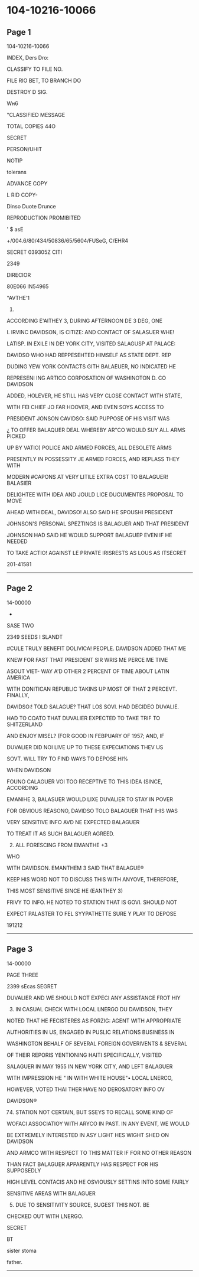 # 104-10216-10066

## Page 1

104-10216-10066

INDEX, Ders Dro:

CLASSIFY TO FILE NO.

FILE RIO BET, TO BRANCH DO

DESTROY D SIG.

Wн6

"CLASSIFIED MESSAGE

TOTAL COPIES 44O

SECRET

PERSON/UHIT

NOTIP

tolerans

ADVANCE COPY

L RID COPY-

Dinso Duote Drunce

REPRODUCTION PROMIBITED

' $ asE

+/004.6/80/434/50836/65/5604/FUSeG, C/EHR4

SECRET 039305Z CITI

2349

DIRECIOR

80E066 IN54965

"AVTHE'1

1.

ACCORDING E'AITHEY 3, DURING AFTERNOON DE 3 DEG, ONE

I. IRVINC DAVIDSON, IS CITIZE: AND CONTACT OF SALASUER WHE!

LATISP. IN EXILE IN DE! YORK CITY, VISITED SALAGUSP AT PALACE:

DAVIDSO WHO HAD REPPESEHTED HIMSELF AS STATE DEPT. REP

DUDING YEW YORK CONTACTS GITH BALAEUER, NO INDICATED HE

REPRESENI ING ARTICO CORPOSATION OF WASHINOTON D. CO DAVIDSON

ADDED, HOLEVER, HE STILL HAS VERY CLOSE CONTACT WITH STATE,

WITH FEI CHIEF JO FAR HOOVER, AND EVEN SOYS ACCESS TO

PRESIDENT JONSON CAVIDSO: SAID PUPPOSE OF HIS VISIT WAS

¿ TO OFFER BALAQUER DEAL WHEREBY AR"CO WOULD SUY ALL ARMS PICKED

UP BY VATIO) POLICE AND ARMED FORCES, ALL DESOLETE ARMS

PRESENTLY IN POSSESSITY JE ARMED FORCES, AND REPLASS THEY WITH

MODERN #CAPONS AT VERY LITILE EXTRA COST TO BALAGUER! BALASIER

DELIGHTEE WITH IDEA AND JOULD LICE DUCUMENTES PROPOSAL TO MOVE

AHEAD WITH DEAL, DAVIDSO! ALSO SAID HE SPOUSHI PRESIDENT

JOHNSON'S PERSONAL SPEZTINGS IS BALAGUER AND THAT PRESIDENT

JOHNSON HAD SAID HE WOULD SUPPORT BALAGUEP EVEN IF HE NEEDED

TO TAKE ACTIO! AGAINST LE PRIVATE IRISRESTS AS LOUS AS ITSECRET

201-41581

---

## Page 2

14-00000

-

SASE TWO

2349 SEEDS I SLANDT

#CULE TRULY BENEFIT DOLIVICA! PEOPLE. DAVIDSON ADDED THAT ME

KNEW FOR FAST THAT PRESIDENT SIR WRIS ME PERCE ME TIME

ASOUT VIET- WAY A'D OTHER 2 PERCENT OF TIME ABOUT LATIN AMERICA

WITH DONITICAN REPUBLIC TAKINS UP MOST OF THAT 2 PERCEVT. FINALLY,

DAVIDSO:! TOLD SALAGUE? THAT LOS SOVI. HAD DECIDEO DUVALIE.

HAD TO COATO THAT DUVALIER EXPECTED TO TAKE TRIF TO SHITZERLAND

AND ENJOY MISEL? (FOR GOOD IN FEBPUARY OF 1957; AND, IF

DUVALIER DID NOI LIVE UP TO THESE EXPECIATIONS THEV US

SOVT. WILL TRY TO FIND WAYS TO DEPOSE HI%

WHEN DAVIDSON

FOUNO CALAGUER VOI TOO RECEPTIVE TO THIS IDEA (SINCE, ACCORDING

EMANIHE 3, BALASUER WOULD LIXE DUVALIER TO STAY IN POVER

FOR OBVIOUS REASONO, DAVIDSO TOLO BALAGUER THAT IHIS WAS

VERY SENSITIVE INFO AVD NE EXPECTED BALAGUER

TO TREAT IT AS SUCH BALAGUER AGREED.

2. ALL FORESCING FROM EMANTHE +3

WHO

WITH DAVIDSON. EMANTHEM 3 SAID THAT BALAGUE®

KEEP HIS WORD NOT TO DISCUSS THIS WITH ANYOVE, THEREFORE,

THIS MOST SENSITIVE SINCE HE (EANTHEY 3)

FRIVY TO INFO. HE NOTED TO STATION THAT IS GOVI. SHOULD NOT

EXPECT PALASTER TO FEL SYYPATHETTE SURE Y PLAY TO DEPOSE

191212

---

## Page 3

14-00000

PAGE THREE

2399 sEcas SEGRET

DUVALIER AND WE SHOULD NOT EXPECI ANY ASSISTANCE FROT HIY

3. IN CASUAL CHECK WITH LOCAL LNERGO DU DAVIDSON, THEY

NOTED THAT HE FECISTERES AS FORZIG: AGENT WITH APPROPRIATE

AUTHORITIES IN US, ENGAGED IN PUSLIC RELATIONS BUSINESS IN

WASHINGTON BEHALF OF SEVERAL FOREIGN GOVERIVENTS & SEVERAL

OF THEIR REPORIS YENTIONING HAITI SPECIFICALLY, VISITED

SALAGUER IN MAY 1955 IN NEW YORK CITY, AND LEFT BALAGUER

WITH IMPRESSION HE " IN WITH WHITE HOUSE"• LOCAL LNERCO,

HOWEVER, VOTED THAI THER HAVE NO DEROSATORY INFO OV

DAVIDSON®

74. STATION NOT CERTAIN, BUT SSEYS TO RECALL SOME KIND OF

WOFACI ASSOCIATIOY WITH ARYCO IN PAST. IN ANY EVENT, WE WOULD

BE EXTREMELY INTERESTED IN ASY LIGHT HES WIGHT SHED ON DAVIDSON

AND ARMCO WITH RESPECT TO THIS MATTER IF FOR NO OTHER REASON

THAN FACT BALAGUER APPARENTLY HAS RESPECT FOR HIS SUPPOSEDLY

HIGH LEVEL CONTACIS AND HE OSVIOUSLY SETTINS INTO SOME FAIRLY

SENSITIVE AREAS WITH BALAGUER

5. DUE TO SENSITIVITY SOURCE, SUGEST THIS NOT. BE

CHECKED OUT WITH LNERGO.

SECRET

BT

sister stoma

father.

---


